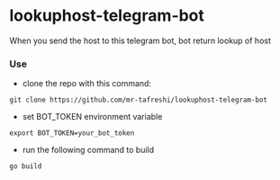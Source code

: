 # lookuphost-telegram-bot
When you send the host to this telegram bot, bot return lookup of host

### Use

 - clone the repo with this command:
```
git clone https://github.com/mr-tafreshi/lookuphost-telegram-bot
```

 - set BOT_TOKEN environment variable
```
export BOT_TOKEN=your_bot_token
```

 - run the following command to build 
```
go build
```
